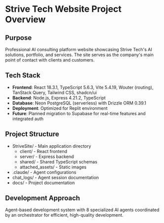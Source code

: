 # Strive Tech Website Project Overview

## Purpose
Professional AI consulting platform website showcasing Strive Tech's AI solutions, portfolio, and services. The site serves as the company's main point of contact with clients and customers.

## Tech Stack
- **Frontend**: React 18.3.1, TypeScript 5.6.3, Vite 5.4.19, Wouter (routing), TanStack Query, Tailwind CSS, shadcn/ui
- **Backend**: Node.js, Express 4.21.2, TypeScript
- **Database**: Neon PostgreSQL (serverless) with Drizzle ORM 0.39.1
- **Deployment**: Optimized for Replit environment
- **Future**: Planned migration to Supabase for real-time features and integrated auth

## Project Structure
- StriveSite/ - Main application directory
  - client/ - React frontend
  - server/ - Express backend  
  - shared/ - Shared TypeScript schemas
  - attached_assets/ - Static images
- .claude/ - Agent configurations
- chat_logs/ - Agent session documentation
- docs/ - Project documentation

## Development Approach
Agent-based development system with 8 specialized AI agents coordinated by an orchestrator for efficient, high-quality development.